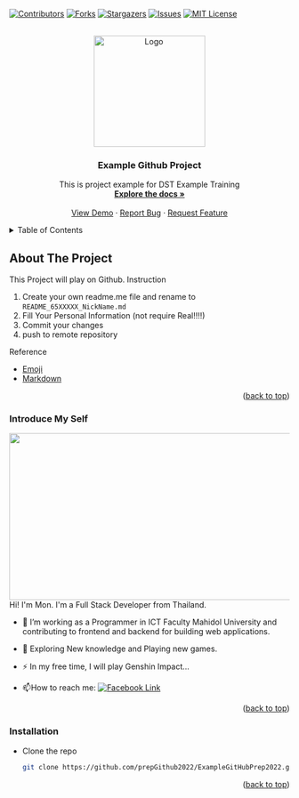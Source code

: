 <div id="top"></div>
<!--
*** Thanks for checking out the Best-README-Template. If you have a suggestion
*** that would make this better, please fork the repo and create a pull request
*** or simply open an issue with the tag "enhancement".
*** Don't forget to give the project a star!
*** Thanks again! Now go create something AMAZING! :D
-->



<!-- PROJECT SHIELDS -->
<!--
*** I'm using markdown "reference style" links for readability.
*** Reference links are enclosed in brackets [ ] instead of parentheses ( ).
*** See the bottom of this document for the declaration of the reference variables
*** for contributors-url, forks-url, etc. This is an optional, concise syntax you may use.
*** https://www.markdownguide.org/basic-syntax/#reference-style-links
-->
[![Contributors][contributors-shield]][contributors-url]
[![Forks][forks-shield]][forks-url]
[![Stargazers][stars-shield]][stars-url]
[![Issues][issues-shield]][issues-url]
[![MIT License][license-shield]][license-url]



<!-- PROJECT LOGO -->
<br />
<div align="center">
  <a href="https://github.com/prepGithub2022/ExampleGitHubPrep2022">
    <img src="https://pbs.twimg.com/media/ErGRRIFXcAIhctR.png" alt="Logo" width="200" height="200">
  </a>

<h3 align="center">Example Github Project</h3>

  <p align="center">
    This is project example for DST Example Training
    <br />
    <a href="https://github.com/prepGithub2022/ExampleGitHubPrep2022"><strong>Explore the docs »</strong></a>
    <br />
    <br />
    <a href="https://github.com/prepGithub2022/ExampleGitHubPrep2022">View Demo</a>
    ·
    <a href="https://github.com/prepGithub2022/ExampleGitHubPrep2022/issues">Report Bug</a>
    ·
    <a href="https://github.com/prepGithub2022/ExampleGitHubPrep2022/issues">Request Feature</a>
  </p>
</div>



<!-- TABLE OF CONTENTS -->
<details>
  <summary>Table of Contents</summary>
  <ol>
    <li>
      <a href="#about-the-project">About The Project</a>
      <ul>
        <li><a href="#Introduce-My-Self">Introduce My Self</a></li>
      </ul>
    </li>
    <li><a href="#Installation">Installation</a></li>
  </ol>
</details>



<!-- ABOUT THE PROJECT -->
## About The Project

This Project will play on Github.
Instruction
1. Create your own readme.me file and rename to `README_65XXXXX_NickName.md`
2. Fill Your Personal Information (not require Real!!!!)
3. Commit your changes
4. push to remote repository


Reference
- [Emoji](https://www.webfx.com/tools/emoji-cheat-sheet/)
- [Markdown](https://github.com/adam-p/markdown-here/wiki/Markdown-Cheatsheet)

<p align="right">(<a href="#top">back to top</a>)</p>



### Introduce My Self
<div align="center">
  <img src="https://media.giphy.com/media/dWesBcTLavkZuG35MI/giphy.gif" width="600" height="300"/>
</div>
Hi! I'm Mon. I'm a Full Stack Developer from Thailand.

- :telescope: I’m working as a Programmer in ICT Faculty Mahidol University and contributing to frontend and backend for building web applications.

- :seedling: Exploring New knowledge and Playing new games. 

- :zap: In my free time, I will play Genshin Impact...

- :mailbox:How to reach me: [![Facebook Link](https://img.shields.io/badge/-facebook-blue?style=flat&logo=Facebook&logoColor=white)](https://www.facebook.com/bm.dekkaset/)

<p align="right">(<a href="#top">back to top</a>)</p>


### Installation

- Clone the repo
   ```sh
   git clone https://github.com/prepGithub2022/ExampleGitHubPrep2022.git
   ```

<p align="right">(<a href="#top">back to top</a>)</p>





<!-- MARKDOWN LINKS & IMAGES -->
<!-- https://www.markdownguide.org/basic-syntax/#reference-style-links -->
[contributors-shield]: https://img.shields.io/github/contributors/prepGithub2022/ExampleGitHubPrep2022.svg?style=for-the-badge
[contributors-url]: https://github.com/prepGithub2022/ExampleGitHubPrep2022/graphs/contributors
[forks-shield]: https://img.shields.io/github/forks/prepGithub2022/ExampleGitHubPrep2022.svg?style=for-the-badge
[forks-url]: https://github.com/prepGithub2022/ExampleGitHubPrep2022/network/members
[stars-shield]: https://img.shields.io/github/stars/prepGithub2022/ExampleGitHubPrep2022.svg?style=for-the-badge
[stars-url]: https://github.com/prepGithub2022/ExampleGitHubPrep2022/stargazers
[issues-shield]: https://img.shields.io/github/issues/prepGithub2022/ExampleGitHubPrep2022.svg?style=for-the-badge
[issues-url]: https://github.com/prepGithub2022/ExampleGitHubPrep2022/issues
[license-shield]: https://img.shields.io/github/license/prepGithub2022/ExampleGitHubPrep2022.svg?style=for-the-badge
[license-url]: https://github.com/prepGithub2022/ExampleGitHubPrep2022/blob/master/LICENSE.txt
[linkedin-shield]: https://img.shields.io/badge/-LinkedIn-black.svg?style=for-the-badge&logo=linkedin&colorB=555
[product-screenshot]: images/screenshot.png
